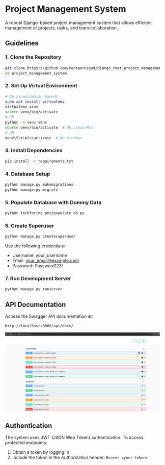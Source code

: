 # Project Management System

A robust Django-based project management system that allows efficient management of projects, tasks, and team collaboration.



## Guidelines

### 1. Clone the Repository
```bash
git clone https://github.com/centaurusgod/django_rest_project_management_api.git
cd project_management_system
```

### 2. Set Up Virtual Environment
```bash
# On Linux(debian based)
sudo apt install virtualenv
virtualenv venv
source venv/bin/activate
# OR
python -m venv venv
source venv/bin/activate  # On Linux/Mac
# OR
venv\Scripts\activate  # On Windows
```

### 3. Install Dependencies
```bash
pip install -r requirements.txt
```

### 4. Database Setup
```bash
python manage.py makemigrations
python manage.py migrate
```

### 5. Populate Database with Dummy Data
```bash
python techforing_pms/populate_db.py
```

### 5. Create Superuser
```bash
python manage.py createsuperuser
```
Use the following credentials:
- Username: your_username
- Email: your_email@example.com
- Password: Password123!


### 7. Run Development Server
```bash
python manage.py runserver
```

## API Documentation

Access the Swagger API documentation at:
```
http://localhost:8000/api/docs/
```
![Swagger API Documentation](project_management_system/images/swagger_api_documentation)


## Authentication

The system uses JWT (JSON Web Token) authentication. To access protected endpoints:
1. Obtain a token by logging in
2. Include the token in the Authorization header: `Bearer <your-token>`

